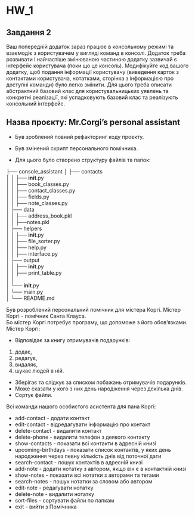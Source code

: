 # HW_1

## Завдання 2

Ваш попередній додаток зараз працює в консольному режимі та взаємодіє з користувачем у вигляді команд в консолі. Додаток треба розвивати і найчастіше змінюваною частиною додатку зазвичай є інтерфейс користувача (поки що це консоль). Модифікуйте код вашого додатку, щоб подання інформації користувачу (виведення карток з контактами користувача, нотатками, сторінка з інформацією про доступні команди) було легко змінити. Для цього треба описати абстрактний базовий клас для користувальницьких уявлень та конкретні реалізації, які успадковують базовий клас та реалізують консольний інтерфейс.

## Назва проєкту: Mr.Corgi’s personal assistant

* Був зроблений повний рефакторинг коду проєкту. 

* Був змінений скрипт персонального помічника. 

* Для цього було створено структуру файлів та папок:

├── console_assistant
│    ├── contacts  
│    │   ├── __init__.py  
│    │   ├── book_classes.py  
│    │   ├── contact_classes.py  
│    │   ├── fields.py  
│    │   ├── note_classes.py  
│    ├── data  
│    │   ├── address_book.pkl  
│    │   ├──notes.pkl  
│    ├── helpers  
│    │   ├── __init__.py  
│    │   ├── file_sorter.py  
│    │   ├── help.py  
│    │   ├── interface.py  
│    ├── output  
│    │   ├── __init__.py  
│    │   ├── print_table.py    
│    │  
│    └── __init__.py  
│    └── main.py  
│    └── README.md      


Був розроблений персональний помічник для містера Коргі. Містер Коргі - помічник Санта Клауса.   
Бо містер Коргі потребує програму, що допоможе з його обов’язками.  
Містер Коргі:   
- Відповідає за книгу отримувачів подарунків:
1. додає, 
2. редагує, 
3. видаляє, 
4. шукає людей в ній.
- Зберігає та слідкує за списком побажань отримувачів подарунків.
- Може сказати у кого з них день народження через декілька днів.
- Сортує файли.
  
Всі команди нашого особистого асистента для пана Коргі:  
  
- add-contact              - додати контакт 
- edit-contact             - відредагувати інформацію про контакт
- delete-contact           - видалити контакт
- delete-phone             - видалити телефон з деякого контакту
- show-contacts            - показати всі контакти в адресній книзі
- upcoming-birthdays       - показати список контактів, у яких день народження через певну кількість днів від поточної дати
- search-contact           - пошук контактів в адресній книзі
- add-note                 - додати нотатку з автором, якщо він є в контактній книзі
- show-notes               - показати всі нотатки з авторами та тегами
- search-notes             - пошук нотатки за словом або автором
- edit-note                - редагувати нотатку 
- delete-note              - видалити нотатку
- sort-files               - сортувати файли по папкам 
- exit                     - вийти з Помічника

